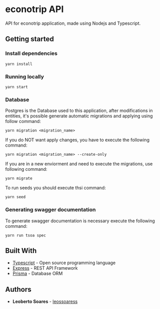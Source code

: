 # econotrip API

API for econotrip application, made using Nodejs and Typescript.

## Getting started

### Install dependencies

```shell
yarn install
```

### Running locally

```shell
yarn start
```

### Database

Postgres is the Database used to this application, after modifications in entities, it's possible generate automatic migrations and applying using follow command:

```shell
yarn migration <migration_name>
```

If you do NOT want apply changes, you have to execute the following command:

```shell
yarn migration <migration_name> --create-only
```

If you are in a new enviorment and need to execute the migrations, use following command:

```shell
yarn migrate
```

To run seeds you should execute thsi command:

```shell
yarn seed
```

### Generating swagger documentation

To generate swagger documentation is necessary execute the following command:

```shell
yarn run tsoa spec
```

 ## Built With
 
 * [Typescript](https://www.typescriptlang.org/) - Open source programming language
 * [Express](https://expressjs.com/pt-br/) - REST API Framework
 * [Prisma](https://www.prisma.io/) - Database ORM
 
 ## Authors
 
 * **Leoberto Soares** - [leossoaress](https://github.com/leossoaress)